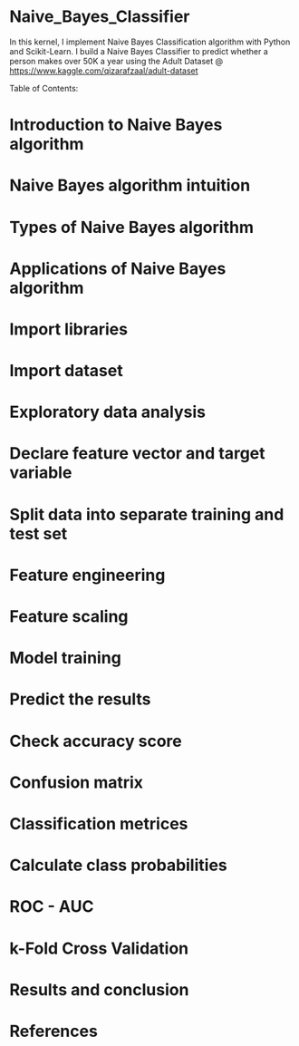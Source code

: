 # Naive_Bayes_Classifier
In this kernel, I implement Naive Bayes Classification algorithm with Python and Scikit-Learn. I build a Naive Bayes Classifier to predict whether a person makes over 50K a year using the Adult Dataset @ https://www.kaggle.com/qizarafzaal/adult-dataset

Table of Contents:

# Introduction to Naive Bayes algorithm
# Naive Bayes algorithm intuition
# Types of Naive Bayes algorithm
# Applications of Naive Bayes algorithm
# Import libraries
# Import dataset
# Exploratory data analysis
# Declare feature vector and target variable
# Split data into separate training and test set
# Feature engineering
# Feature scaling
# Model training
# Predict the results
# Check accuracy score
# Confusion matrix
# Classification metrices
# Calculate class probabilities
# ROC - AUC
# k-Fold Cross Validation
# Results and conclusion
# References
